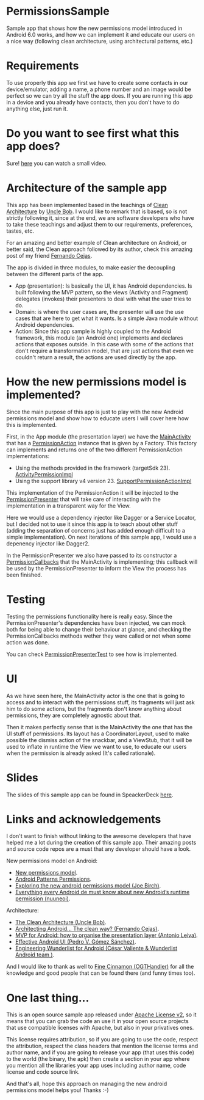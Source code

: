 # PermissionsSample
Sample app that shows how the new permissions model introduced in Android 6.0 works, and how we can implement it and educate our users on a nice way (following clean architecture, using architectural patterns, etc.)

# Requirements
To use properly this app we first we have to create some contacts in our device/emulator, adding a name, a phone number and an image would be perfect so we can try all the stuff the app does.
If you are running this app in a device and you already have contacts, then you don't have to do anything else, just run it.

# Do you want to see first what this app does?
Sure! [here](https://www.youtube.com/watch?v=COiFMgbPzhg&feature=youtu.be) you can watch a small video.

# Architecture of the sample app
This app has been implemented based in the teachings of [Clean Architecture](https://blog.8thlight.com/uncle-bob/2012/08/13/the-clean-architecture.html) by [Uncle Bob](https://twitter.com/unclebobmartin). I would like to remark that is based, so is not strictly following it, since at the end, we are software developers who have to take these teachings and adjust them to our requirements, preferences, tastes, etc.

For an amazing and better example of Clean architecture on Android, or better said, the Clean approach followed by its author, check this amazing post of my friend [Fernando Cejas](http://fernandocejas.com/2014/09/03/architecting-android-the-clean-way/).

The app is divided in three modules, to make easier the decoupling between the different parts of the app.
- App (presentation): Is basically the UI, it has Android dependencies. Is built following the MVP pattern, so the views (Activity and Fragment) delegates (invokes) their presenters to deal with what the user tries to do.
- Domain: is where the user cases are, the presenter will use the use cases that are here to get what it wants. Is a simple Java module without Android dependencies.
- Action: Since this app sample is highly coupled to the Android framework, this module (an Android one) implements and declares actions that exposes outside. In this case with some of the actions that don't require a transformation model, that are just actions that even we couldn't return a result, the actions are used directly by the app.

# How the new permissions model is implemented?
Since the main purpose of this app is just to play with the new Android permissions model and show how to educate users I will cover here how this is implemented.

First, in the App module (the presentation layer) we have the [MainActivity](https://github.com/CesarValiente/PermissionsSample/blob/master/app/src/main/java/com/cesarvaliente/permissionssample/presentation/view/MainActivity.java) that has a [PermissionAction](https://github.com/CesarValiente/PermissionsSample/blob/master/action/src/main/java/com/cesarvaliente/permissionssample/action/PermissionAction.java) instance that is given by a Factory. This factory can implements and returns one of the two different PermissionAction implementations:
   
- Using the methods provided in the framework (targetSdk 23). [ActivityPermissionImpl](https://github.com/CesarValiente/PermissionsSample/blob/master/action/src/main/java/com/cesarvaliente/permissionssample/action/impl/permission/ActivityPermissionActionImpl.java)
- Using the support library v4 version 23. [SupportPermissionActionImpl](https://github.com/CesarValiente/PermissionsSample/blob/master/action/src/main/java/com/cesarvaliente/permissionssample/action/impl/permission/SupportPermissionActionImpl.java)

This implementation of the PermissionAction it will be injected to the [PermissionPresenter](https://github.com/CesarValiente/PermissionsSample/blob/master/app/src/main/java/com/cesarvaliente/permissionssample/presentation/presenter/PermissionPresenter.java) that will take care of interacting with the implementation in a transparent way for the View.

Here we would use a dependency injector like Dagger or a Service Locator, but I decided not to use it since this app is to teach about other stuff (adding the separation of concerns just has added enough difficult to a simple implementation). On next iterations of this sample app, I would use a depenency injector like Dagger2.

In the PermissionPresenter we also have passed to its constructor a [PermissionCallbacks](https://github.com/CesarValiente/PermissionsSample/blob/master/app/src/main/java/com/cesarvaliente/permissionssample/presentation/presenter/PermissionPresenter.java#L85) that the MainActivity is implementing; this callback will be used by the PermissionPresenter to inform the View the process has been finished.

# Testing
Testing the permissions functionality here is really easy. Since the PermissionPresenter's dependencies have been injected, we can mock both for being able to change their behaviour at glance, and checking the PermissionCallbacks methods wether they were called or not when some action was done.

You can check [PermissionPresenterTest](https://github.com/CesarValiente/PermissionsSample/blob/master/app/src/test/java/com/cesarvaliente/permissionssample/presentation/presenter/PermissionPresenterTest.java) to see how is implemented.

# UI
As we have seen here, the MainActivity actor is the one that is going to access and to interact with the permissions stuff, its fragments will just ask him to do some actions, but the fragments don't know anything about permissions, they are completely agnostic about that.

Then it makes perfectly sense that is the MainActivity the one that has the UI stuff of permissions.
Its layout has a CoordinatorLayout, used to make possible the dismiss action of the snackbar, and a ViewStub, that it will be used to inflate in runtime the View we want to use, to educate our users when the permission is already asked (It's called rationale).

# Slides
The slides of this sample app can be found in SpeackerDeck [here](https://goo.gl/MKYLbZ).

# Links and acknowledgements
I don't want to finish without linking to the awesome developers that have helped me a lot during the creation of this sample app. Their amazing posts and source code repos are a must that any developer should have a look.

New permissions model on Android:
- [New permissions model](https://developer.android.com/preview/features/runtime-permissions.html).
- [Android Patterns Permissions](https://www.google.com/design/spec/patterns/permissions.html#permissions-usage).
- [Exploring the new android permissions model (Joe Birch)](https://medium.com/ribot-labs/exploring-the-new-android-permissions-model-ba1d5d6c0610).
- [Everything every Android de must know about new Android’s runtime permission (nuuneoi)](http://inthecheesefactory.com/blog/things-you-need-to-know-about-android-m-permission-developer-edition/en).

Architecture:
- [The Clean Architecture (Uncle Bob)](http://blog.8thlight.com/uncle-bob/2012/08/13/the-clean-architecture.html).
- [Architecting Android… The clean way? (Fernando Cejas)](http://fernandocejas.com/2014/09/03/architecting-android-the-clean-way/).
- [MVP for Android: how to organise the presentation layer (Antonio Leiva)](http://antonioleiva.com/mvp-android/).
- [Effective Android UI (Pedro V. Gómez Sánchez)](https://github.com/pedrovgs/EffectiveAndroidUI).
- [Engineering Wunderlist for Android (César Valiente & Wunderlist Android team )](https://speakerdeck.com/cesarvaliente/engineering-wunderlist-for-android).

And I would like to thank as well to [Fine Cinnamon (OGTHandler)](https://github.com/FineCinnamon) for all the knowledge and good people that can be found there (and funny times too).

# One last thing...
This is an open source sample app released under [Apache License v2](http://www.apache.org/licenses/LICENSE-2.0), so it means that you can grab the code an use it in your open source projects that use compatible licenses with Apache, but also in your privatives ones.

This license requires attribution, so if you are going to use the code, respect the attribution, respect the class headers that mention the license terms and author name, and if you are going to release your app (that uses this code) to the world (the binary, the apk) then create a section in your app where you mention all the libraries your app uses including author name, code license and code source link.

And that's all, hope this approach on managing the new android permissions model helps you! Thanks :-)
